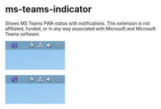 # ms-teams-indicator

Shows MS Teams PWA status with notifications. This extension is not affiliated, funded, or in any way associated with Microsoft and Microsoft Teams software.

![ms-teams-indicator](ms-teams-indicator.png)

![ms-teams-indicator-alert](ms-teams-indicator-alert.png)
